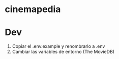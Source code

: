 # cinemapedia

# Dev

1. Copiar el .env.example y renombrarlo a .env
2. Cambiar las variables de entorno (The MovieDB)

